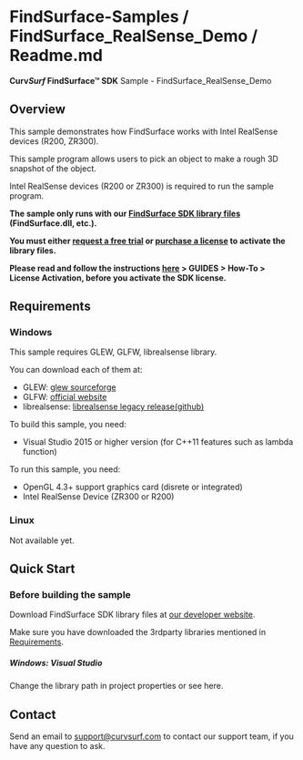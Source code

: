 # FindSurface-Samples / FindSurface_RealSense_Demo / Readme.md
**Curv*Surf* FindSurface™ SDK** Sample - FindSurface_RealSense_Demo



Overview
--------

This sample demonstrates how FindSurface works with Intel RealSense devices (R200, ZR300).

This sample program allows users to pick an object to make a rough 3D snapshot of the object.

Intel RealSense devices (R200 or ZR300) is required to run the sample program.

**The sample only runs with our [FindSurface SDK library files](https://developers.curvsurf.com/downloads.jsp) (FindSurface.dll, etc.).**

**You must either [request a free trial](http://developers.curvsurf.com/licenses.jsp) or [purchase a license](https://developers.curvsurf.com/licenses.jsp) to activate the library files.**

**Please read and follow the instructions [here](https://developers.curvsurf.com/documentation.jsp) > GUIDES > How-To > License Activation, before you activate the SDK license.**



Requirements
--------

### Windows

This sample requires GLEW, GLFW, librealsense library.

You can download each of them at:
- GLEW: [glew sourceforge](http://glew.sourceforge.net/)
- GLFW: [official website](http://www.glfw.org/download.html)
- librealsense: [librealsense legacy release(github)](https://github.com/IntelRealSense/librealsense/tree/v1.12.1)

To build this sample, you need:

- Visual Studio 2015 or higher version (for C++11 features such as lambda function)

To run this sample, you need:

- OpenGL 4.3+ support graphics card (disrete or integrated)
- Intel RealSense Device (ZR300 or R200)


### Linux

Not available yet.



Quick Start
-----

### Before building the sample

Download FindSurface SDK library files at [our developer website](https://developers.curvsurf.com/downloads.jsp).

Make sure you have downloaded the 3rdparty libraries mentioned in [Requirements](#Requirements).

##### Windows: Visual Studio

Change the library path in project properties or see here.


Contact
-------

Send an email to support@curvsurf.com to contact our support team, if you have any question to ask.
